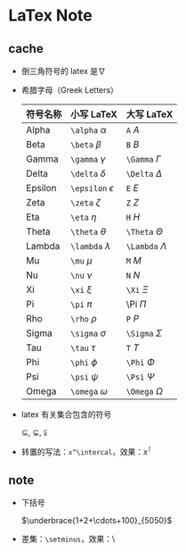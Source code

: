 # LaTex Note

## cache

* 倒三角符号的 latex 是$\nabla$

* 希腊字母（Greek Letters）

    | 符号名称 | 小写 LaTeX | 大写 LaTeX |
    | - | - | - |
    | Alpha | `\alpha` $\alpha$ | `A` $A$ |
    | Beta | `\beta` $\beta$ | `B` $B$ |
    | Gamma | `\gamma` $\gamma$ | `\Gamma` $\Gamma$ |
    | Delta	| `\delta` $\delta$ | `\Delta` $\Delta$ |
    | Epsilon | `\epsilon` $\epsilon$ |	`E` $E$ |
    | Zeta | `\zeta` $\zeta$ | `Z` $Z$ |
    | Eta | `\eta` $\eta$ | `H` $H$ |
    | Theta | `\theta` $\theta$ | `\Theta` $\Theta$ |
    | Lambda | `\lambda` $\lambda$ | `\Lambda` $\Lambda$ |
    | Mu | `\mu` $\mu$ | `M` $M$ |
    | Nu | `\nu` $\nu$ | `N` $N$ |
    | Xi | `\xi` $\xi$ | `\Xi` $\Xi$ |
    | Pi | `\pi` $\pi$ | \Pi $\Pi$ |
    | Rho | `\rho` $\rho$ | `P` $P$ |
    | Sigma | `\sigma` $\sigma$ | `\Sigma` $\Sigma$ |
    | Tau | `\tau` $\tau$ | `T` $T$ |
    | Phi | `\phi` $\phi$ | `\Phi` $\Phi$ |
    | Psi | `\psi` $\psi$ | `\Psi` $\Psi$ |
    | Omega | `\omega` $\omega$ | `\Omega` $\Omega$ |

* latex 有关集合包含的符号

    $\subseteq$, $\subsetneq$, $\subsetneqq$

* 转置的写法：`x^\intercal`，效果：$x^\intercal$

## note

* 下括号

    $\underbrace{1+2+\cdots+100}_{5050}$

* 差集：`\setminus`，效果：$\setminus$